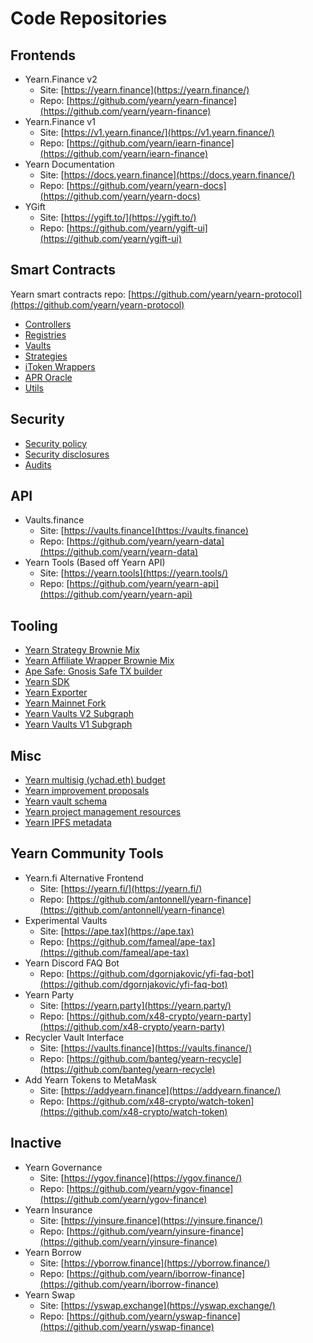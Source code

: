 # Code Repositories

## Frontends

- Yearn.Finance v2
  - Site: [https://yearn.finance](https://yearn.finance/)
  - Repo: [https://github.com/yearn/yearn-finance](https://github.com/yearn/yearn-finance)
- Yearn.Finance v1
  - Site: [https://v1.yearn.finance/](https://v1.yearn.finance/)
  - Repo: [https://github.com/yearn/iearn-finance](https://github.com/yearn/iearn-finance)
- Yearn Documentation
  - Site: [https://docs.yearn.finance](https://docs.yearn.finance/)
  - Repo: [https://github.com/yearn/yearn-docs](https://github.com/yearn/yearn-docs)
- YGift
  - Site: [https://ygift.to/](https://ygift.to/)
  - Repo: [https://github.com/yearn/ygift-ui](https://github.com/yearn/ygift-ui)

## Smart Contracts

Yearn smart contracts repo: [https://github.com/yearn/yearn-protocol](https://github.com/yearn/yearn-protocol)

- [Controllers](https://github.com/yearn/yearn-protocol/tree/develop/contracts/controllers)
- [Registries](https://github.com/yearn/yearn-protocol/tree/develop/contracts/registries)
- [Vaults](https://github.com/yearn/yearn-protocol/tree/develop/contracts/vaults)
- [Strategies](https://github.com/yearn/yearn-protocol/tree/develop/contracts/strategies)
- [iToken Wrappers](https://github.com/yearn/itoken/tree/master/contracts)
- [APR Oracle](https://github.com/yearn/apr-oracle/tree/master/contracts)
- [Utils](https://github.com/yearn/yearn-protocol/tree/develop/contracts/utils)

## Security

- [Security policy](https://github.com/yearn/yearn-protocol/blob/develop/SECURITY.md)
- [Security disclosures](https://github.com/yearn/yearn-security/tree/master/disclosures)
- [Audits](https://github.com/yearn/yearn-security/tree/master/audits)

## API
- Vaults.finance
  - Site: [https://vaults.finance](https://vaults.finance)
  - Repo: [https://github.com/yearn/yearn-data](https://github.com/yearn/yearn-data)
- Yearn Tools \(Based off Yearn API\)
  - Site: [https://yearn.tools](https://yearn.tools/)
  - Repo: [https://github.com/yearn/yearn-api](https://github.com/yearn/yearn-api)

## Tooling

- [Yearn Strategy Brownie Mix](https://github.com/yearn/brownie-strategy-mix)
- [Yearn Affiliate Wrapper Brownie Mix](https://github.com/yearn/brownie-wrapper-mix)
- [Ape Safe: Gnosis Safe TX builder](https://github.com/banteg/ape-safe)
- [Yearn SDK](https://github.com/yearn/yearn-sdk)
- [Yearn Exporter](https://github.com/yearn/yearn-exporter)
- [Yearn Mainnet Fork](https://github.com/yearn/yearn-mainnet-fork)
- [Yearn Vaults V2 Subgraph](https://github.com/yearn/yearn-vaults-v2-subgraph)
- [Yearn Vaults V1 Subgraph](https://github.com/yearn/yearn-subgraph)

## Misc

- [Yearn multisig \(ychad.eth\) budget](https://github.com/yearn/ychad-audit)
- [Yearn improvement proposals](https://github.com/yearn/YIPS)
- [Yearn vault schema](https://github.com/sambacha/yearn-vault-schema)
- [Yearn project management resources](https://github.com/yearn/yearn-pm)
- [Yearn IPFS metadata](https://github.com/yearn/yearn-meta)

## Yearn Community Tools

- Yearn.fi Alternative Frontend
  - Site: [https://yearn.fi/](https://yearn.fi/)
  - Repo: [https://github.com/antonnell/yearn-finance](https://github.com/antonnell/yearn-finance)
- Experimental Vaults
  - Site: [https://ape.tax](https://ape.tax)
  - Repo: [https://github.com/fameal/ape-tax](https://github.com/fameal/ape-tax)
- Yearn Discord FAQ Bot
  - Repo: [https://github.com/dgornjakovic/yfi-faq-bot](https://github.com/dgornjakovic/yfi-faq-bot)
- Yearn Party
  - Site: [https://yearn.party](https://yearn.party/)
  - Repo: [https://github.com/x48-crypto/yearn-party](https://github.com/x48-crypto/yearn-party)
- Recycler Vault Interface
  - Site: [https://vaults.finance](https://vaults.finance/)
  - Repo: [https://github.com/banteg/yearn-recycle](https://github.com/banteg/yearn-recycle)
- Add Yearn Tokens to MetaMask
  - Site: [https://addyearn.finance](https://addyearn.finance/)
  - Repo: [https://github.com/x48-crypto/watch-token](https://github.com/x48-crypto/watch-token)


## Inactive
- Yearn Governance
  - Site: [https://ygov.finance](https://ygov.finance/)
  - Repo: [https://github.com/yearn/ygov-finance](https://github.com/yearn/ygov-finance)
- Yearn Insurance
  - Site: [https://yinsure.finance](https://yinsure.finance/)
  - Repo: [https://github.com/yearn/yinsure-finance](https://github.com/yearn/yinsure-finance)
- Yearn Borrow
  - Site: [https://yborrow.finance](https://yborrow.finance/)
  - Repo: [https://github.com/yearn/iborrow-finance](https://github.com/yearn/iborrow-finance)
- Yearn Swap
  - Site: [https://yswap.exchange](https://yswap.exchange/)
  - Repo: [https://github.com/yearn/yswap-finance](https://github.com/yearn/yswap-finance)